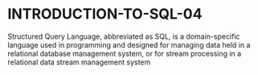 # INTRODUCTION-TO-SQL-04
Structured Query Language, abbreviated as SQL, is a domain-specific language used in programming and designed for managing data held in a relational database management system, or for stream processing in a relational data stream management system
